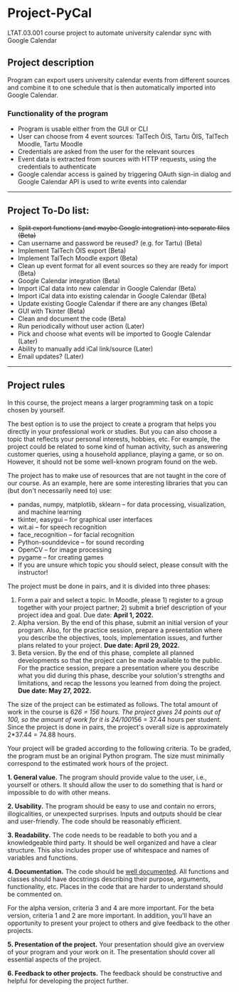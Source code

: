 # Project-PyCal
LTAT.03.001 course project to automate university calendar sync with Google Calendar

## Project description
Program can export users university calendar events from different sources and combine it to one schedule that is then automatically imported into Google Calendar.

### Functionality of the program
- Program is usable either from the GUI or CLI
- User can choose from 4 event sources: TalTech ÕIS, Tartu ÕIS, TalTech Moodle, Tartu Moodle
- Credentials are asked from the user for the relevant sources
- Event data is extracted from sources with HTTP requests, using the credentials to authenticate
- Google calendar access is gained by triggering OAuth sign-in dialog and Google Calendar API is used to write events into calendar

---

## Project To-Do list:

- ~~Split export functions (and maybe Google integration) into separate files (Beta)~~
- Can username and password be reused? (e.g. for Tartu) (Beta)
- Implement TalTech ÕIS export (Beta)
- Implement TalTech Moodle export (Beta)
- Clean up event format for all event sources so they are ready for import (Beta)
- Google Calendar integration (Beta)
- Import iCal data into new calendar in Google Calendar (Beta)
- Import iCal data into existing calendar in Google Calendar (Beta)
- Update existing Google Calendar if there are any changes (Beta)
- GUI with Tkinter (Beta)
- Clean and document the code (Beta)
- Run periodically without user action (Later)
- Pick and choose what events will be imported to Google Calendar (Later)
- Ability to manually add iCal link/source (Later)
- Email updates? (Later)

---

## Project rules
In this course, the project means a larger programming task on a topic chosen by yourself.

The best option is to use the project to create a program that helps you directly in your professional work or studies. But you can also choose a topic that reflects your personal interests, hobbies, etc. For example, the project could be related to some kind of human activity, such as answering customer queries, using a household appliance, playing a game, or so on. However, it should not be some well-known program found on the web.

The project has to make use of resources that are not taught in the core of our course. As an example, here are some interesting libraries that you can (but don't necessarily need to) use:

- pandas, numpy, matplotlib, sklearn – for data processing, visualization, and machine learning
- tkinter, easygui – for graphical user interfaces
- wit.ai – for speech recognition
- face_recognition – for facial recognition
- Python-sounddevice – for sound recording
- OpenCV – for image processing
- pygame – for creating games
- If you are unsure which topic you should select, please consult with the instructor!

The project must be done in pairs, and it is divided into three phases:

1. Form a pair and select a topic. In Moodle, please 1) register to a group together with your project partner; 2) submit a brief description of your project idea and goal. Due date: **April 1, 2022.**
2. Alpha version. By the end of this phase, submit an initial version of your program. Also, for the practice session, prepare a presentation where you describe the objectives, tools, implementation issues, and further plans related to your project.  **Due date: April 29, 2022.**
3. Beta version. By the end of this phase, complete all planned developments so that the project can be made available to the public. For the practice session, prepare a presentation where you describe what you did during this phase, describe your solution's strengths and limitations, and recap the lessons you learned from doing the project. **Due date: May 27, 2022.**

The size of the project can be estimated as follows. The total amount of work in the course is 6*26 = 156 hours. The project gives 24 points out of 100, so the amount of work for it is 24/100*156 = 37.44 hours per student. Since the project is done in pairs, the project's overall size is approximately 2*37.44 = 74.88 hours.

Your project will be graded according to the following criteria. To be graded, the program must be an original Python program. The size must minimally correspond to the estimated work hours of the project.

**1. General value.** The program should provide value to the user, i.e., yourself or others. It should allow the user to do something that is hard or impossible to do with other means.

**2. Usability.** The program should be easy to use and contain no errors, illogicalities, or unexpected surprises. Inputs and outputs should be clear and user-friendly. The code should be reasonably efficient.

**3. Readability.** The code needs to be readable to both you and a knowledgeable third party. It should be well organized and have a clear structure. This also includes proper use of whitespace and names of variables and functions.

**4. Documentation.** The code should be [well documented](https://realpython.com/documenting-python-code/). All functions and classes should have docstrings describing their purpose, arguments, functionality, etc. Places in the code that are harder to understand should be commented on.

For the alpha version, criteria 3 and 4 are more important. For the beta version, criteria 1 and 2 are more important.
In addition, you'll have an opportunity to present your project to others and give feedback to the other projects.

**5. Presentation of the project.** Your presentation should give an overview of your program and your work on it. The presentation should cover all essential aspects of the project.

**6. Feedback to other projects.** The feedback should be constructive and helpful for developing the project further.
